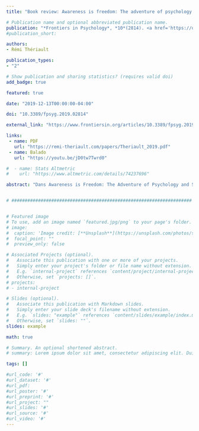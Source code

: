 ```yaml
---
title: "Book review: Awareness is freedom: The adventure of psychology and spirituality"

# Publication name and optional abbreviated publication name.
publication: "*Frontiers in Psychology*, *10*(2814). <a href='https://doi.org/10.3389/fpsyg.2019.02814' target='_blank' rel='noopener noreferrer'>doi.org/10.3389/fpsyg.2019.02814</a>"
#publication_short: 

authors:
- Rémi Thériault

publication_types:
- "2"

# Show publication and sharing statistics? (requires valid doi)
add_badge: true

featured: true

date: "2019-12-13T00:00:00-04:00"

doi: "10.3389/fpsyg.2019.02814"

external_link: "https://www.frontiersin.org/articles/10.3389/fpsyg.2019.02814/full"

links: 
 - name: PDF
   url: "https://remi-theriault.com/papers/Theriault_2019.pdf"
 - name: Balado
   url: "https://youtu.be/jD0tw7Twrd0"

#  - name: Stats Altmetric
#    url: "https://www.altmetric.com/details/74237696"

abstract: "Dans Awareness is Freedom: The Adventure of Psychology and Spirituality, Ivtzan (2015) comble le fossé entre ces deux traditions en affirmant de manière convaincante qu'elles ne sont pas simplement compatibles, mais complémentaires. La quatrième de couverture indique que son objectif est de « soutenir les lecteurs dans leur cheminement personnel de croissance personnelle », le plaçant carrément dans le genre du self-help. Pour Ivtzan, certains aspects de notre fonctionnement psychologique nous emprisonnent souvent, mais la méditation peut nous aider à développer la capacité de rester dans un état de conscience, qu'il considère comme la clé de la liberté authentique. Le livre cible un public non-académique, car il couvre la recherche empirique avec parcimonie et semble parfois s'appuyer sur les opinions personnelles de l'auteur. Quand Ivtzan s'aventure dans des discours spirituels établis, il emprunte des notions et des pratiques principalement au bouddhisme et au yoga, laissant nécessairement de côté d'autres traditions. Des exercices uniques et des tests psychologiques accompagnent chacune des huit leçons."


# ####################################################################


# Featured image
# To use, add an image named `featured.jpg/png` to your page's folder. 
# image:
#  caption: 'Image credit: [**Unsplash**](https://unsplash.com/photos/s9CC2SKySJM)'
#  focal_point: ""
#  preview_only: false

# Associated Projects (optional).
#   Associate this publication with one or more of your projects.
#   Simply enter your project's folder or file name without extension.
#   E.g. `internal-project` references `content/project/internal-project/index.md`.
#   Otherwise, set `projects: []`.
# projects:
# - internal-project

# Slides (optional).
#   Associate this publication with Markdown slides.
#   Simply enter your slide deck's filename without extension.
#   E.g. `slides: "example"` references `content/slides/example/index.md`.
#   Otherwise, set `slides: ""`.
slides: example

math: true

# Summary. An optional shortened abstract.
# summary: Lorem ipsum dolor sit amet, consectetur adipiscing elit. Duis posuere tellus ac convallis placerat. Proin tincidunt magna sed ex sollicitudin condimentum.

tags: []

#url_code: '#'
#url_dataset: '#'
#url_pdf: 
#url_poster: '#'
#url_preprint: '#'
#url_project: ""
#url_slides: '#'
#url_source: '#'
#url_video: '#'
---
```

